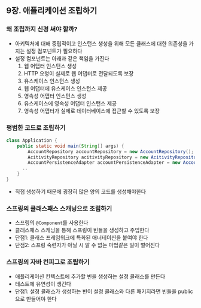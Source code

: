## 9장. 애플리케이션 조립하기

### 왜 조립까지 신경 써야 할까?
- 아키텍처에 대해 중립적이고 인스턴스 생성을 위해 모든 클래스에 대한 의존성을 가지는 설정 컴포넌트가 필요하다
- 설정 컴포넌트는 아래과 같은 책임을 가진다
  1. 웹 어댑터 인스턴스 생성
  2. HTTP 요청이 실제로 웹 어댑터로 전달되도록 보장
  3. 유스케이스 인스턴스 생성
  4. 웹 어댑터에 유스케이스 인스턴스 제공 
  5. 영속성 어댑터 인스턴스 생성 
  6. 유스케이스에 영속성 어댑터 인스턴스 제공 
  7. 영속성 어댑터가 실제로 데이터베이스에 접근할 수 있도록 보장

### 평범한 코드로 조립하기
```java
class Application {
    public static void main(String[] args) {
        AccountRepository accountRepository = new AccountRepository();
        AcitivityRepository acitivityRepository = new AcitivityRepository();
        AccountPersistenceAdapter accountPersistenceAdapter = new AccountPersistenceAdapter(accountRepository, acitivityRepository);
      ..
    }
}
```
- 직접 생성하기 때문에 굉장히 많은 양의 코드를 생성해야한다

### 스프링의 클래스패스 스캐닝으로 조립하기
- 스프링의 `@Component`를 사용한다
- 클래스패스 스캐닝을 통해 스프링이 빈들을 생성하고 주입한다
- 단점1: 클래스 프레임워크에 특화된 애너테이션을 붙여야 한다
- 단점2: 스프링 숙련자가 아닐 시 알 수 없는 마법같은 일이 벌어진다

### 스프링의 자바 컨피그로 조립하기
- 애플리케이션 컨텍스트에 추가할 빈을 생성하는 설정 클래스를 만든다
- 테스트에 유연성이 생긴다
- 단점1: 설정 클래스가 생성하는 빈이 설정 클래스와 다른 패키지라면 빈들을 public 으로 만들어야 한다
